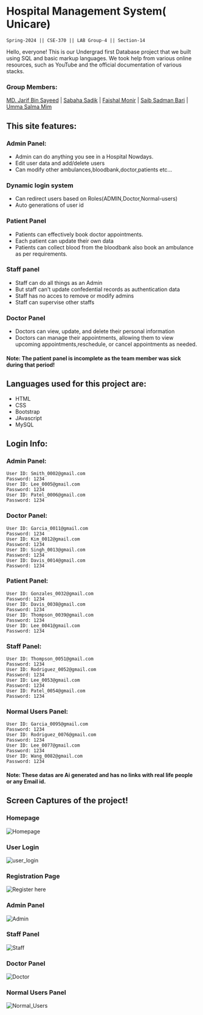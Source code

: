 
# Hospital Management System( Unicare) 
```
Spring-2024 || CSE-370 || LAB Group-4 || Section-14

```

Hello, everyone! This is our Undergrad first Database project that we built using SQL and basic markup languages. We took help from various online resources, such as YouTube and the official documentation of various stacks.

### Group Members:
[MD. Jarif Bin Sayeed](https://github.com/Jarif-20) | [Sabaha Sadik](#) | [Faishal Monir](https://github.com/Faishal-Monir) | [Saib Sadman Bari](https://github.com/saibsadman) | [Umma Salma Mim](https://github.com/ummasalmamim)

## This site features:
### Admin Panel:
* Admin can do anything you see in a Hospital Nowdays.
* Edit user data and add/delete users
* Can modify other ambulances,bloodbank,doctor,patients etc...

### Dynamic login system 
* Can redirect users based on Roles(ADMIN,Doctor,Normal-users)
* Auto generations of user id

### Patient Panel
* Patients can effectively book doctor appointments.
* Each patient can update their own data
* Patients can collect blood from the bloodbank also book an ambulance as per requirements.

### Staff panel
* Staff can do all things as an Admin 
* But staff can't update confedential records as authentication data  
* Staff has no acces to remove or modify admins
* Staff can supervise other staffs

### Doctor Panel
* Doctors can view, update, and delete their personal information
* Doctors can manage their appointments, allowing them to view upcoming appointments,reschedule, or cancel appointments as needed.





#### Note: The patient panel is incomplete as the team member was sick during that period! 


## Languages used for this project are:
* HTML
* CSS
* Bootstrap
* JAvascript
* MySQL

## Login Info:
### Admin Panel:

```
User ID: Smith_0002@gmail.com
Password: 1234
User ID: Lee_0005@gmail.com
Password: 1234
User ID: Patel_0006@gmail.com
Password: 1234
```
### Doctor Panel:

```
User ID: Garcia_0011@gmail.com
Password: 1234
User ID: Kim_0012@gmail.com
Password: 1234
User ID: Singh_0013@gmail.com
Password: 1234
User ID: Davis_0014@gmail.com
Password: 1234
```
### Patient Panel:

```
User ID: Gonzales_0032@gmail.com
Password: 1234
User ID: Davis_0038@gmail.com
Password: 1234
User ID: Thompson_0039@gmail.com
Password: 1234
User ID: Lee_0041@gmail.com
Password: 1234
```
### Staff Panel:

```
User ID: Thompson_0051@gmail.com
Password: 1234
User ID: Rodriguez_0052@gmail.com
Password: 1234
User ID: Lee_0053@gmail.com
Password: 1234
User ID: Patel_0054@gmail.com
Password: 1234
```
### Normal Users Panel:

```
User ID: Garcia_0095@gmail.com
Password: 1234
User ID: Rodriguez_0076@gmail.com
Password: 1234
User ID: Lee_0077@gmail.com
Password: 1234
User ID: Wang_0082@gmail.com
Password: 1234
```
#### Note: These datas are Ai generated and has no links with real life people or any Email id.





## Screen Captures of the project!

### Homepage
![Homepage](https://github.com/Faishal-Monir/CSE-370-Bracu-Databse-Project-/blob/main/Images(Not_related_to_the_project_)/1%20(2).png)

### User Login
![user_login](https://github.com/Faishal-Monir/CSE-370-Bracu-Databse-Project-/blob/main/Images(Not_related_to_the_project_)/1%20(3).png)

### Registration Page
![Register here](https://github.com/Faishal-Monir/CSE-370-Bracu-Databse-Project-/blob/main/Images(Not_related_to_the_project_)/1%20(4).png)

### Admin Panel
![Admin](https://github.com/Faishal-Monir/CSE-370-Bracu-Databse-Project-/blob/main/Images(Not_related_to_the_project_)/1%20(5).png)

### Staff Panel
![Staff](https://github.com/Faishal-Monir/CSE-370-Bracu-Databse-Project-/blob/main/Images(Not_related_to_the_project_)/1%20(7).png)

### Doctor Panel
![Doctor](https://github.com/Faishal-Monir/CSE-370-Bracu-Databse-Project-/blob/main/Images(Not_related_to_the_project_)/1%20(6).png)

### Normal Users Panel
![Normal_Users](https://github.com/Faishal-Monir/CSE-370-Bracu-Databse-Project-/blob/main/Images(Not_related_to_the_project_)/1%20(1).png)
